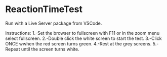 # ReactionTimeTest

Run with a Live Server package from VSCode.

Instructions:
1.-Set the browser to fullscreen with F11 or in the zoom menu select fullscreen.
2.-Double click the white screen to start the test.
3.-Click ONCE wwhen the red screen turns green.
4.-Rest at the grey screens.
5.-Repeat until the screen turns white.
